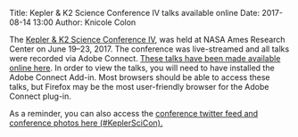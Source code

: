 Title: Kepler & K2 Science Conference IV talks available online
Date: 2017-08-14 13:00
Author: Knicole Colon

The [Kepler & K2 Science Conference
IV](https://keplerscience.arc.nasa.gov/scicon4/), was held at NASA Ames Research Center on June 19–23, 2017. The conference was
live-streamed and all talks were recorded via Adobe Connect. [These talks have been made available online here](/kepscicon_program.html). In order to view the
talks, you will need to have installed the Adobe Connect Add-in. Most
browsers should be able to access these talks, but Firefox may be the most
user-friendly browser for the Adobe Connect plug-in.

As a reminder, you can also access the [conference twitter feed and conference photos here (#KeplerSciCon).](https://twitter.com/search?q=%23KeplerSciCon)
